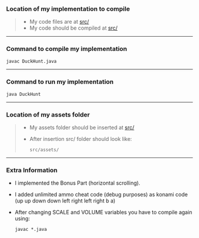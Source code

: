 ### Location of my implementation to compile

> - My code files are at [src/](src/)
> - My code should be compiled at [src/](src/)

---

### Command to compile my implementation

```bash
javac DuckHunt.java
```

---

### Command to run my implementation

```
java DuckHunt
```

---

### Location of my assets folder

> - My assets folder should be inserted at [src/](src/)
>
> - After insertion src/ folder should look like:
>
>   ```
>   src/assets/
>   ```
>
>   

---

### Extra Information

- I implemented the Bonus Part (horizontal scrolling).

- I added unlimited ammo cheat code (debug purposes) as konami code (up up down down left right left right b a)

- After changing SCALE and VOLUME variables you have to compile again using:

  ```
  javac *.java
  ```